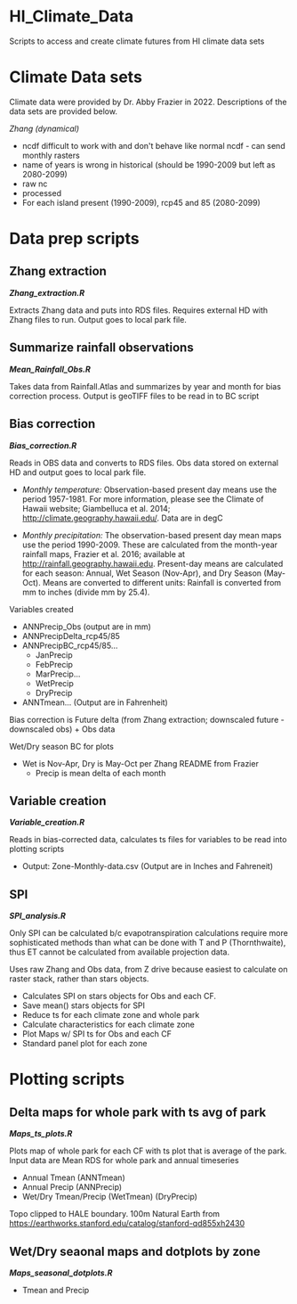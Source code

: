 # HI_Climate_Data
Scripts to access and create climate futures from HI climate data sets

# Climate Data sets
Climate data were provided by Dr. Abby Frazier in 2022. Descriptions of the data sets are provided below.

*Zhang (dynamical)*
* ncdf difficult to work with and don't behave like normal ncdf - can send monthly rasters
* name of years is wrong in historical (should be 1990-2009 but left as 2080-2099)
* raw nc
* processed
* For each island present (1990-2009), rcp45 and 85 (2080-2099)

# Data prep scripts
## Zhang extraction
***Zhang_extraction.R***

Extracts Zhang data and puts into RDS files. Requires external HD with Zhang files to run. Output goes to local park file.

## Summarize rainfall observations
***Mean_Rainfall_Obs.R***

Takes data from Rainfall.Atlas and summarizes by year and month for bias correction process. Output is geoTIFF files to be read in to BC script

## Bias correction
***Bias_correction.R***

Reads in OBS data and converts to RDS files. Obs data stored on external HD and output goes to local park file.
  * *Monthly temperature:* Observation-based present day means use the period 1957-1981. For more information, please see the Climate of Hawaii website; Giambelluca et al. 2014; http://climate.geography.hawaii.edu/. Data are in degC

  * *Monthly precipitation:* The observation-based present day mean maps use the period 1990-2009. These are calculated from the month-year rainfall maps, Frazier et al. 2016; available at http://rainfall.geography.hawaii.edu. Present-day means are calculated for each season: Annual, Wet Season (Nov-Apr), and Dry Season (May-Oct). Means are converted to different units: Rainfall is converted from mm to inches (divide mm by 25.4).
  
Variables created
  * ANNPrecip_Obs (output are in mm)
  * ANNPrecipDelta_rcp45/85
  * ANNPrecipBC_rcp45/85...
    * JanPrecip 
    * FebPrecip
    * MarPrecip...
    * WetPrecip
    * DryPrecip
  * ANNTmean... (Output are in Fahrenheit)

Bias correction is Future delta (from Zhang extraction; downscaled future - downscaled obs) + Obs data

Wet/Dry season BC for plots
  * Wet is Nov-Apr, Dry is May-Oct per Zhang README from Frazier
    * Precip is mean delta of each month

## Variable creation
***Variable_creation.R***

Reads in bias-corrected data, calculates ts files for variables to be read into plotting scripts
  * Output: Zone-Monthly-data.csv (Output are in Inches and Fahreneit)

## SPI
***SPI_analysis.R***

Only SPI can be calculated b/c evapotranspiration calculations require more sophisticated methods than what can be done with T and P (Thornthwaite), thus ET cannot be calculated from available projection data. 

Uses raw Zhang and Obs data, from Z drive because easiest to calculate on raster stack, rather than stars objects.

  * Calculates SPI on stars objects for Obs and each CF.
  * Save mean() stars objects for SPI
  * Reduce ts for each climate zone and whole park
  * Calculate characteristics for each climate zone
  * Plot Maps w/ SPI ts for Obs and each CF
  * Standard panel plot for each zone

# Plotting scripts

## Delta maps for whole park with ts avg of park
***Maps_ts_plots.R***

Plots map of whole park for each CF with ts plot that is average of the park.
Input data are Mean RDS for whole park and annual timeseries
  * Annual Tmean (ANNTmean)
  * Annual Precip (ANNPrecip)
  * Wet/Dry Tmean/Precip (WetTmean) (DryPrecip)
  
  Topo clipped to HALE boundary. 100m Natural Earth from https://earthworks.stanford.edu/catalog/stanford-qd855xh2430

## Wet/Dry seaonal maps and dotplots by zone
***Maps_seasonal_dotplots.R***

  * Tmean and Precip 
  
  





